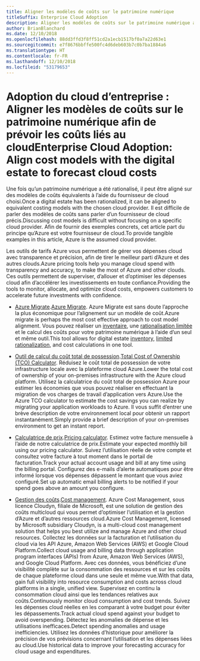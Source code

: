 ```yaml
---
title: Aligner les modèles de coûts sur le patrimoine numérique
titleSuffix: Enterprise Cloud Adoption
description: Aligner les modèles de coûts sur le patrimoine numérique afin de prévoir les coûts liés au cloud
author: BrianBlanchard
ms.date: 12/10/2018
ms.openlocfilehash: 88dd3ffd3f8ff51cd2a1ecb1517bf0a7a22d63e1
ms.sourcegitcommit: e7f8676bbffe500fc4d6deb603b7c0b7ba1884a6
ms.translationtype: HT
ms.contentlocale: fr-FR
ms.lasthandoff: 12/10/2018
ms.locfileid: "53179653"
---
```

# <a name="enterprise-cloud-adoption-align-cost-models-with-the-digital-estate-to-forecast-cloud-costs"></a><span data-ttu-id="c6977-103">Adoption du cloud d’entreprise : Aligner les modèles de coûts sur le patrimoine numérique afin de prévoir les coûts liés au cloud</span><span class="sxs-lookup"><span data-stu-id="c6977-103">Enterprise Cloud Adoption: Align cost models with the digital estate to forecast cloud costs</span></span>

<span data-ttu-id="c6977-104">Une fois qu’un patrimoine numérique a été rationalisé, il peut être aligné sur des modèles de coûts équivalents à l’aide du fournisseur de cloud choisi.</span><span class="sxs-lookup"><span data-stu-id="c6977-104">Once a digital estate has been rationalized, it can be aligned to equivalent costing models with the chosen cloud provider.</span></span> <span data-ttu-id="c6977-105">Il est difficile de parler des modèles de coûts sans parler d’un fournisseur de cloud précis.</span><span class="sxs-lookup"><span data-stu-id="c6977-105">Discussing cost models is difficult without focusing on a specific cloud provider.</span></span> <span data-ttu-id="c6977-106">Afin de fournir des exemples concrets, cet article part du principe qu’Azure est votre fournisseur de cloud.</span><span class="sxs-lookup"><span data-stu-id="c6977-106">To provide tangible examples in this article, Azure is the assumed cloud provider.</span></span>

<span data-ttu-id="c6977-107">Les outils de tarifs Azure vous permettent de gérer vos dépenses cloud avec transparence et précision, afin de tirer le meilleur parti d’Azure et des autres clouds.</span><span class="sxs-lookup"><span data-stu-id="c6977-107">Azure pricing tools help you manage cloud spend with transparency and accuracy, to make the most of Azure and other clouds.</span></span> <span data-ttu-id="c6977-108">Ces outils permettent de superviser, d’allouer et d’optimiser les dépenses cloud afin d’accélérer les investissements en toute confiance.</span><span class="sxs-lookup"><span data-stu-id="c6977-108">Providing the tools to monitor, allocate, and optimize cloud costs, empowers customers to accelerate future investments with confidence.</span></span>

- <span data-ttu-id="c6977-109">[Azure Migrate](/azure/migrate/migrate-overview).</span><span class="sxs-lookup"><span data-stu-id="c6977-109">[Azure Migrate](/azure/migrate/migrate-overview).</span></span> <span data-ttu-id="c6977-110">Azure Migrate est sans doute l’approche la plus économique pour l’alignement sur un modèle de coût.</span><span class="sxs-lookup"><span data-stu-id="c6977-110">Azure migrate is perhaps the most cost effective approach to cost model alignment.</span></span> <span data-ttu-id="c6977-111">Vous pouvez réaliser un [inventaire](inventory.md), une [rationalisation limitée](rationalize.md) et le calcul des coûts pour votre patrimoine numérique à l’aide d’un seul et même outil.</span><span class="sxs-lookup"><span data-stu-id="c6977-111">This tool allows for digital estate [inventory](inventory.md), [limited rationalization](rationalize.md), and cost calculations in one tool.</span></span>

- <span data-ttu-id="c6977-112">[Outil de calcul du coût total de possession](https://azure.com/tco).</span><span class="sxs-lookup"><span data-stu-id="c6977-112">[Total Cost of Ownership (TCO) Calculator](https://azure.com/tco).</span></span> <span data-ttu-id="c6977-113">Réduisez le coût total de possession de votre infrastructure locale avec la plateforme cloud Azure.</span><span class="sxs-lookup"><span data-stu-id="c6977-113">Lower the total cost of ownership of your on-premises infrastructure with the Azure cloud platform.</span></span> <span data-ttu-id="c6977-114">Utilisez la calculatrice du coût total de possession Azure pour estimer les économies que vous pouvez réaliser en effectuant la migration de vos charges de travail d’application vers Azure.</span><span class="sxs-lookup"><span data-stu-id="c6977-114">Use the Azure TCO calculator to estimate the cost savings you can realize by migrating your application workloads to Azure.</span></span> <span data-ttu-id="c6977-115">Il vous suffit d’entrer une brève description de votre environnement local pour obtenir un rapport instantanément.</span><span class="sxs-lookup"><span data-stu-id="c6977-115">Simply provide a brief description of your on-premises environment to get an instant report.</span></span>

- <span data-ttu-id="c6977-116">[Calculatrice de prix](https://azure.microsoft.com/en-in/pricing/).</span><span class="sxs-lookup"><span data-stu-id="c6977-116">[Pricing calculator](https://azure.microsoft.com/en-in/pricing/).</span></span> <span data-ttu-id="c6977-117">Estimez votre facture mensuelle à l’aide de notre calculatrice de prix.</span><span class="sxs-lookup"><span data-stu-id="c6977-117">Estimate your expected monthly bill using our pricing calculator.</span></span> <span data-ttu-id="c6977-118">Suivez l’utilisation réelle de votre compte et consultez votre facture à tout moment dans le portail de facturation.</span><span class="sxs-lookup"><span data-stu-id="c6977-118">Track your actual account usage and bill at any time using the billing portal.</span></span> <span data-ttu-id="c6977-119">Configurez des e-mails d’alerte automatiques pour être informé lorsque vos dépenses dépassent le montant que vous aviez configuré.</span><span class="sxs-lookup"><span data-stu-id="c6977-119">Set up automatic email billing alerts to be notified if your spend goes above an amount you configure.</span></span>

- <span data-ttu-id="c6977-120">[Gestion des coûts](https://azure.microsoft.com/en-in/services/cost-management/).</span><span class="sxs-lookup"><span data-stu-id="c6977-120">[Cost management](https://azure.microsoft.com/en-in/services/cost-management/).</span></span> <span data-ttu-id="c6977-121">Azure Cost Management, sous licence Cloudyn, filiale de Microsoft, est une solution de gestion des coûts multicloud qui vous permet d’optimiser l’utilisation et la gestion d’Azure et d’autres ressources cloud.</span><span class="sxs-lookup"><span data-stu-id="c6977-121">Azure Cost Management, licensed by Microsoft subsidiary Cloudyn, is a multi-cloud cost management solution that helps you best utilize and manage Azure and other cloud resources.</span></span> <span data-ttu-id="c6977-122">Collectez les données sur la facturation et l’utilisation du cloud via les API Azure, Amazon Web Services (AWS) et Google Cloud Platform.</span><span class="sxs-lookup"><span data-stu-id="c6977-122">Collect cloud usage and billing data through application program interfaces (APIs) from Azure, Amazon Web Services (AWS), and Google Cloud Platform.</span></span> <span data-ttu-id="c6977-123">Avec ces données, vous bénéficiez d’une visibilité complète sur la consommation des ressources et sur les coûts de chaque plateforme cloud dans une seule et même vue.</span><span class="sxs-lookup"><span data-stu-id="c6977-123">With that data, gain full visibility into resource consumption and costs across cloud platforms in a single, unified view.</span></span> <span data-ttu-id="c6977-124">Supervisez en continu la consommation cloud ainsi que les tendances relatives aux coûts.</span><span class="sxs-lookup"><span data-stu-id="c6977-124">Continuously monitor cloud consumption and cost trends.</span></span> <span data-ttu-id="c6977-125">Suivez les dépenses cloud réelles en les comparant à votre budget pour éviter les dépassements.</span><span class="sxs-lookup"><span data-stu-id="c6977-125">Track actual cloud spend against your budget to avoid overspending.</span></span> <span data-ttu-id="c6977-126">Détectez les anomalies de dépense et les utilisations inefficaces.</span><span class="sxs-lookup"><span data-stu-id="c6977-126">Detect spending anomalies and usage inefficiencies.</span></span> <span data-ttu-id="c6977-127">Utilisez les données d’historique pour améliorer la précision de vos prévisions concernant l’utilisation et les dépenses liées au cloud.</span><span class="sxs-lookup"><span data-stu-id="c6977-127">Use historical data to improve your forecasting accuracy for cloud usage and expenditures.</span></span>
